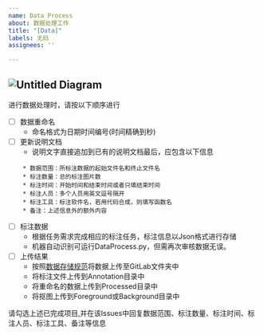 ```yaml
---
name: Data Process
about: 数据处理工作
title: "[Data]"
labels: 无码
assignees: ''

---
```


![Untitled Diagram](https://user-images.githubusercontent.com/39988460/75511927-bc26b100-5a2a-11ea-9eec-1581f3c42fcd.jpg)
---
 
进行数据处理时，请按以下顺序进行
- [ ] 数据重命名
  * 命名格式为日期时间编号(时间精确到秒)
- [ ] 更新说明文档
  * 说明文字直接追加到已有的说明文档最后，应包含以下信息
```
    * 数据范围：所标注数据的起始文件名和终止文件名
    * 标注数量：总的标注图片数
    * 标注时间：开始时间和结束时间或者只填结束时间
    * 标注人员：多个人员用英文逗号隔开
    * 标注工具：标注软件名，若用代码合成，则填写函数名
    * 备注：上述信息外的额外内容
```
- [ ] 标注数据
  * 根据任务需求完成相应的标注任务，标注信息以Json格式进行存储
  * 机器自动识别可运行DataProcess.py，但需再次审核数据无误。
- [ ] 上传结果
  * 按照[数据存储规范](https://github.com/evolzed/armlogic/issues/79)将数据上传至GitLab文件夹中
  * 将标注文件上传到Annotation目录中
  * 将重命名的数据上传到Processed目录中
  * 将抠图上传到Foreground或Background目录中

请勾选上述已完成项目,并在该Issues中回复数据范围、标注数量、标注时间、标注人员、标注工具、备注等信息
